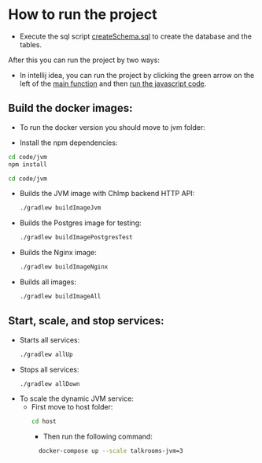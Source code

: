 # How to run the project

- Execute the sql script [createSchema.sql](repository-jdbi/src/main/sql/createSchema.sql) to create the database and the tables.

After this you can run the project by two ways:
- In intellij idea, you can run the project by clicking the green arrow on the left of the 
[main function](host/src/main/kotlin/pt/isel/talkRooms/TalkRoomsApplication.kt)
and then [run the javascript code](../js/README.md).

## Build the docker images:
- To run the docker version you should move to jvm folder:
 
- Install the npm dependencies:
```bash
cd code/jvm
npm install
```

```bash 
cd code/jvm
 ``` 
- Builds the JVM image with ChImp backend HTTP API:
  ```bash
  ./gradlew buildImageJvm
  ```
- Builds the Postgres image for testing:
  ```bash
  ./gradlew buildImagePostgresTest
  ```
- Builds the Nginx image:
  ```bash
  ./gradlew buildImageNginx
  ```
- Builds all images:
  ```bash
  ./gradlew buildImageAll
  ```

## Start, scale, and stop services:
- Starts all services:
  ```bash
  ./gradlew allUp
  ```
- Stops all services:
  ```bash
  ./gradlew allDown
  ```
- To scale the dynamic JVM service:
  - First move to host folder:
    ```bash
    cd host
    ```
    - Then run the following command:
    ```bash
      docker-compose up --scale talkrooms-jvm=3
    ```
